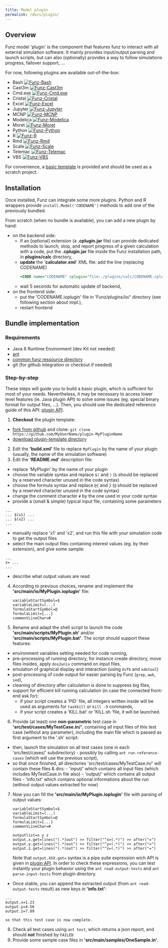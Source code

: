 ```yaml
---
title: Model plugin
permalink: /docs/plugin/
---
```


## Overview

Funz model 'plugin' is the component that features funz to interact with all external simulation software.
It mainly provides input/output parsing and launch scripts, but can also (optionally) provides a way to follow simulations progress, failover support, ...

For now, following plugins are available out-of-the-box:

* Bash [![Funz-Bash](https://github.com/Funz/plugin-Bash/actions/workflows/ant.yml/badge.svg)](https://github.com/Funz/plugin-Bash/)
* Cast3m [![Funz-Cast3m](https://github.com/Funz/plugin-Cast3m/actions/workflows/ant.yml/badge.svg)](https://github.com/Funz/plugin-Cast3m/)
* Cmd.exe [![Funz-Cmd.exe](https://github.com/Funz/plugin-Cmd.exe/actions/workflows/ant.yml/badge.svg)](https://github.com/Funz/plugin-Cmd.exe/)
* Cristal [![Funz-Cristal](https://github.com/Funz/plugin-Cristal/actions/workflows/ant.yml/badge.svg)](https://github.com/Funz/plugin-Cristal/)
* Excel [![Funz-Excel](https://github.com/Funz/plugin-Excel/actions/workflows/ant.yml/badge.svg)](https://github.com/Funz/plugin-Excel/)
* Jupyter [![Funz-Jupyter](https://github.com/Funz/plugin-Jupyter/actions/workflows/ant.yml/badge.svg)](https://github.com/Funz/plugin-Jupyter/)
* MCNP [![Funz-MCNP](https://github.com/Funz/plugin-MCNP/actions/workflows/ant.yml/badge.svg)](https://github.com/Funz/plugin-MCNP/)
* Modelica [![Funz-Modelica](https://github.com/Funz/plugin-Modelica/actions/workflows/ant.yml/badge.svg)](https://github.com/Funz/plugin-Modelica/)
* Moret [![Funz-Moret](https://github.com/Funz/plugin-Moret/actions/workflows/ant.yml/badge.svg)](https://github.com/Funz/plugin-Moret/)
* Python [![Funz-Python](https://github.com/Funz/plugin-Python/actions/workflows/ant.yml/badge.svg)](https://github.com/Funz/plugin-Python/)
* R [![Funz-R](https://github.com/Funz/plugin-R/actions/workflows/ant.yml/badge.svg)](https://github.com/Funz/plugin-R/)
* Rmd [![Funz-Rmd](https://github.com/Funz/plugin-Rmd/actions/workflows/ant.yml/badge.svg)](https://github.com/Funz/plugin-Rmd/)
* Scale [![Funz-Scale](https://github.com/Funz/plugin-Scale/actions/workflows/ant.yml/badge.svg)](https://github.com/Funz/plugin-Scale/)
* Telemac [![Funz-Telemac](https://github.com/Funz/plugin-Telemac/actions/workflows/ant.yml/badge.svg)](https://github.com/Funz/plugin-Telemac/)
* VBS [![Funz-VBS](https://github.com/Funz/plugin-VBS/actions/workflows/ant.yml/badge.svg)](https://github.com/Funz/plugin-VBS/)

For convenience, a [basic template](https://github.com/Funz/plugin-template) is provided and should be used as a scratch project.

## Installation

Once installed, Funz can integrate some more plugins. 
Python and R wrappers provide `install.Model('CODENAME')` methods to add one of the previously bundled.

From scratch (when no bundle is available), you can add a new plugin by hand:

* on the backend side:
  * if an [optional] extension (a **.cplugin.jar** file) can provide dedicated methods to launch, stop, and report progress of a given calculation with a code, put the **.cplugin.jar** file inside the Funz installation path, in **plugins/calc** directory,
  * **update** the '**calculator.xml**' XML file: add the line (replacing CODENAME)
    ```xml
    <CODE name="CODENAME" cplugin="file:./plugins/calc/CODENAME.cplugin.jar" command="/PATH/TO/CODE/SCRIPT" />
    ```
  * wait 5 seconds for automatic update of backend,
* on the frontend side:
  * put the 'CODENAME.ioplugin' file in 'Funz/plugins/io/' directory (see following section about impl.),
  * restart frontend


## Bundle implementation

### Requirements

* Java 8 Runtime Environment (dev Kit not needed)
* [ant](http://ftp.heanet.ie/mirrors/www.apache.org/dist//ant/binaries/apache-ant-1.10.6-bin.zip)
* [common funz ressource directory](https://github.com/Funz/funz-profile/archive/master.zip)
* git (for github integration or checkout if needed)

### Step-by-step

These steps will guide you to build a basic plugin, which is sufficient for most of your needs. Nevertheless, it may be necessary to access lower level features (ie. Java plugin API) to solve some issues (eg. special binary format for output files, ...). Then, you should use the dedicated reference guide of this API: [plugin API](../io_parser/).

1. __Checkout__ the plugin template: 
  * [fork from github](https://github.com/Funz/plugin-template/generate) and clone: `git clone https://github.com/MyUserName/plugin-MyPluginName`
  * [download plugin-template directory](https://github.com/Funz/plugin-template/archive/master.zip)
2. Edit the __'build.xml'__ file to replace `MyPlugin` by the name of your plugin (usually, the name of the simulation software)
3. Edit the __'README.md'__ description file:
  * replace 'MyPlugin' by the name of your plugin
  * choose the variable syntax and replace `$(` and `)` (`$` should be replaced by a reserved character unused in the code syntax)
  * choose the formula syntax and replace `@{` and `}` (`@` should be replaced by a reserved character unused in the code syntax)
  * change the comment character `#` by the one used in your code syntax
  * provide a (small & simple) typical input file, containing some parameters
```
...
... $(x1) ...
... $(x2) ...
...
```
  * manually replace 'x1' and 'x2', and run this file with your simulation code to get the output files
  * select the main output files containing interest values (eg. by their extension), and give some sample:
```
...
z= ...
...
```
  * describe what output values are read
4. According to previous choices, rename and implement the __'src/main/io/MyPlugin.ioplugin'__ file:
    ```
    variableStartSymbol=$
    variableLimit=(...)
    formulaStartSymbol=@
    formulaLimit={...}
    commentLineChar=#
    ```
5. Rename and adapt the shell script to launch the code __'src/main/scripts/MyPlugin.sh'__ and/or __'src/main/scripts/MyPlugin.bat'__. The script should support these features:
  * environment variables setting needed for code running,
  * pre-processing of running directory, for instance create directory, move files insides, apply `dos2unix` command on input files,
  * emulation of graphical display and interaction (using `Xvfb` and `xdotool`)
  * post-processing of code output for easier parsing by Funz (`grep`, `awk`, `sed`),
  * cleaning of directory after calculation is done to suppress big files,
  * support for efficient kill running calculation (in case the connected front-end ask for):
    * if your script creates a 'PID' file, all integers written inside will be used as arguments for `taskkill` or `kill -9` commands,
    * if your script creates a 'KILL.bat' or 'KILL.sh 'file, it will be launched.
6. Provide (at least) one __non-parametric__ test case in __'src/test/cases/MyTestCase.in/'__, containing all input files of this test case (without any parameter), including the main file which is passed as first argument to the '.sh' script:
  * then, launch the simulation on all test cases (one in each 'src/test/cases/' subdirectory)
        - possibly by calling `ant run-reference-cases` (which will use the previous script),
  * so that once finished, all directories 'src/test/cases/MyTestCase.in/' will contain these files & dirs:
        - 'input/' which contains all input files (which includes MyTestCase.in file also)
        - 'output/' which contains all output files
        - 'info.txt' which contains optional informations about the run (without output values extracted for now)
7. Now you can fill the __'src/main/io/MyPlugin.ioplugin'__ file with parsing of output values:
    ```
    variableStartSymbol=$
    variableLimit=(...)
    formulaStartSymbol=@
    formulaLimit={...}
    commentLineChar=#
        
    outputlist=x y z
    output.x.get=lines("(.*)out") >> filter("^x=(.*)") >> after("=")
    output.y.get=lines("(.*)out") >> filter("^y=(.*)") >> after("=")
    output.z.get=lines("(.*)out") >> filter("^z=(.*)") >> after("=")
    ```
    Note that `output.XXX.get=` syntax is a pipe suite expression wich API is given in [plugin API](../io_parser/). In order to check these expressions, you can test instantly your plugin behavior using the `ant read-output-tests` and `ant parse-input-tests` from plugin directory.
  * Once stable, you can append the extracted output (from `ant read-output-tests` result) as new keys in __'info.txt'__:
```
...
output.x=1.23
output.y=4.56
output.z=7.89
```
    so that this test case is now complete.
8. Check all test cases using `ant test`, which returns a json report, and should __not__ finished by `FAILED`
9. Provide some sample case files in __'src/main/samples/OneSample.in'__.
